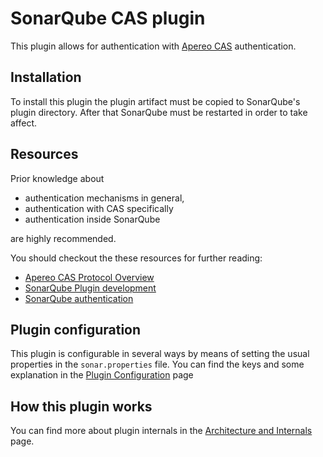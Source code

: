 # SonarQube CAS plugin

This plugin allows for authentication with [Apereo CAS](https://apereo.github.io/cas/6.0.x/protocol/Protocol-Overview.html) 
authentication.

## Installation

To install this plugin the plugin artifact must be copied to SonarQube's plugin directory. After that SonarQube must be
restarted in order to take affect.

## Resources

Prior knowledge about 

- authentication mechanisms in general,
- authentication with CAS specifically
- authentication inside SonarQube 

are highly recommended.

You should checkout the these resources for further reading:

- [Apereo CAS Protocol Overview](https://apereo.github.io/cas/6.0.x/protocol/Protocol-Overview.html)
- [SonarQube Plugin development](https://docs.sonarqube.org/display/DEV/Developing+a+Plugin)
- [SonarQube authentication](https://docs.sonarqube.org/latest/instance-administration/security/#header-2)

## Plugin configuration

This plugin is configurable in several ways by means of setting the usual properties in the `sonar.properties` file.
You can find the keys and some explanation in the [Plugin Configuration](docs/pluginConfiguration.md) page

## How this plugin works

You can find more about plugin internals in the [Architecture and Internals](docs/architecture.md) page.